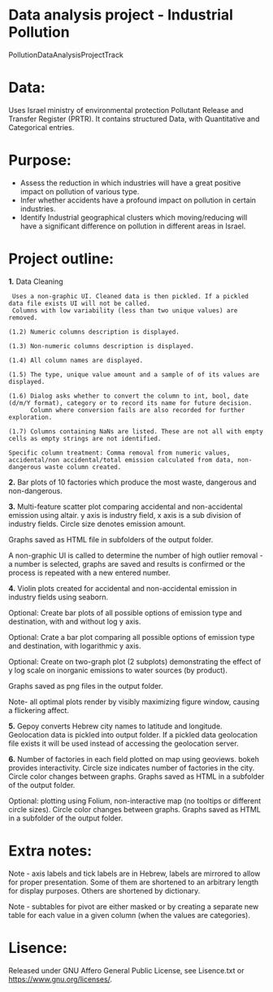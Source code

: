 # Data analysis project - Industrial Pollution

PollutionDataAnalysisProjectTrack




# Data:
Uses Israel ministry of environmental protection Pollutant Release and Transfer Register (PRTR).
It contains structured Data, with Quantitative and Categorical entries.




# Purpose:

* Assess the reduction in which industries will have a great positive impact on pollution of various type.
* Infer whether accidents have a profound impact on pollution in certain industries.
* Identify Industrial geographical clusters which moving/reducing will have a significant difference on pollution in different areas in Israel.




# Project outline:

**1.** Data Cleaning

     Uses a non-graphic UI. Cleaned data is then pickled. If a pickled data file exists UI will not be called.
     Columns with low variability (less than two unique values) are removed.
     
    (1.2) Numeric columns description is displayed. 
    
    (1.3) Non-numeric columns description is displayed. 
    
    (1.4) All column names are displayed.
    
    (1.5) The type, unique value amount and a sample of of its values are displayed. 
    
    (1.6) Dialog asks whether to convert the column to int, bool, date (d/m/Y format), category or to record its name for future decision. 
          Column where conversion fails are also recorded for further exploration.
          
    (1.7) Columns containing NaNs are listed. These are not all with empty cells as empty strings are not identified.
 
    Specific column treatment: Comma removal from numeric values, accidental/non accidental/total emission calculated from data, non-dangerous waste column created. 
 
 
  
**2.** Bar plots of 10 factories which produce the most waste, dangerous and non-dangerous.


**3.** Multi-feature scatter plot comparing accidental and non-accidental emission using altair. y axis is industry field, x axis is a sub division of industry fields. Circle size denotes emission amount. 

Graphs saved as HTML file in subfolders of the output folder.

A non-graphic UI is called to determine the number of high outlier removal - a number is selected, graphs are saved and results is confirmed or the process is repeated with a new entered number.



**4.** Violin plots created for accidental and non-accidental emission in industry fields using seaborn. 

Optional: Create bar plots of all possible options of emission type and destination, with and without log y axis. 

Optional: Crate a bar plot comparing all possible options of emission type and destination, with logarithmic y axis. 

Optional: Create on two-graph plot (2 subplots) demonstrating the effect of y log scale on inorganic emissions to water sources (by product). 

Graphs saved as png files in the output folder.

Note- all optimal plots render by visibly maximizing figure window, causing a flickering affect. 



**5.** Gepoy converts Hebrew city names to latitude and longitude. Geolocation data is pickled into output folder. If a pickled data geolocation file exists it will be used instead of accessing the geolocation server.


**6.** Number of factories in each field plotted on map using geoviews. bokeh provides interactivity. Circle size indicates number of factories in the city. Circle color changes between graphs. Graphs saved as HTML in a subfolder of the output folder.

Optional: plotting using Folium, non-interactive map (no tooltips or different circle sizes). Circle color changes between graphs. Graphs saved as HTML in a    subfolder of the output folder.

# Extra notes:

Note - axis labels and tick labels are in Hebrew, labels are mirrored to allow for proper presentation. Some of them are shortened to an arbitrary length for display purposes. Others are shortened by dictionary.

Note - subtables for pivot are either masked or by creating a separate new table for each value in a given column (when the values are categories).


# Lisence:
Released under GNU Affero General Public License, see Lisence.txt or <https://www.gnu.org/licenses/>.

